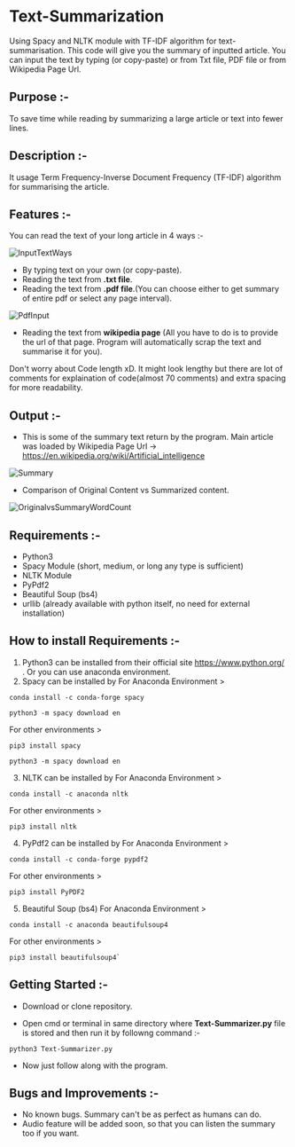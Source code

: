 # Text-Summarization
Using Spacy and NLTK module with TF-IDF algorithm for text-summarisation. This code will give you the summary of inputted article. You can input the text by typing (or copy-paste) or from Txt file, PDF file or from Wikipedia Page Url.

## Purpose :- 

To save time while reading by summarizing a large article or text into fewer lines. 


## Description :-

It usage Term Frequency-Inverse Document Frequency (TF-IDF) algorithm for summarising the article.

## Features :-

You can read the text of your long article in 4 ways :-

![InputTextWays](https://user-images.githubusercontent.com/56812557/212475484-5bd0addf-1b14-4820-b4e2-b21565de8b71.png)

  - By typing text on your own (or copy-paste).
  - Reading the text from **.txt file**.
  - Reading the text from **.pdf file**.(You can choose either to get summary of entire pdf or select any page interval).
  
  ![PdfInput](https://user-images.githubusercontent.com/56812557/212475479-d012f433-8ebd-4283-9c18-c1ebf552accf.png)

  - Reading the text from **wikipedia page** (All you have to do is to provide the url of that page. Program will automatically scrap the text and summarise it for you).
  
Don't worry about Code length xD. It might look lengthy but there are lot of comments for explaination of code(almost 70 comments) and extra spacing for more readability.

 
 ## Output :- 
 
   - This is some of the summary text return by the program. Main article was loaded by Wikipedia Page Url -> https://en.wikipedia.org/wiki/Artificial_intelligence
   
   ![Summary](https://user-images.githubusercontent.com/56812557/212475483-5fe99afd-5016-428e-877d-e1e0b9406786.png)
   
   - Comparison of Original Content vs Summarized content.
   
   ![OriginalvsSummaryWordCount](https://user-images.githubusercontent.com/56812557/212475485-d06beadf-1805-49e2-a906-a2745d06b832.png)
   


  
## Requirements :-

- Python3 
- Spacy Module (short, medium, or long any type is sufficient)
- NLTK Module
- PyPdf2
- Beautiful Soup (bs4)
- urllib (already available with python itself, no need for external installation)


## How to install Requirements :-

1. Python3 can be installed from their official site https://www.python.org/ . Or you can use anaconda environment.
2. Spacy can be installed by
For Anaconda Environment > 
```
conda install -c conda-forge spacy

python3 -m spacy download en
```
For other environments > 
```
pip3 install spacy

python3 -m spacy download en
```
3. NLTK can be installed by
For Anaconda Environment > 
```
conda install -c anaconda nltk
```
For other environments > 
```
pip3 install nltk
```

4. PyPdf2 can be installed by
For Anaconda Environment > 
```
conda install -c conda-forge pypdf2
```
For other environments > 
```
pip3 install PyPDF2
```

5. Beautiful Soup (bs4)
For Anaconda Environment > 
```
conda install -c anaconda beautifulsoup4
```
For other environments > 
```
pip3 install beautifulsoup4`
```
## Getting Started :-

- Download or clone repository.

- Open cmd or terminal in same directory where **Text-Summarizer.py** file is stored and then run it by followng command :- 
```
python3 Text-Summarizer.py
```
- Now just follow along with the program.


## Bugs and Improvements :-

- No known bugs. Summary can't be as perfect as humans can do.
- Audio feature will be added soon, so that you can listen the summary too if you want.
